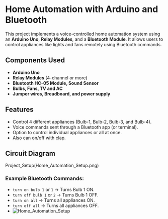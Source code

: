 # Home Automation with Arduino and Bluetooth

This project implements a voice-controlled home automation system using an **Arduino Uno**, **Relay Modules**, and a **Bluetooth Module**. It allows users to control appliances like lights and fans remotely using Bluetooth commands.

## Components Used
- **Arduino Uno** 
- **Relay Modules** (4-channel or more)
- **Bluetooth HC-05 Module, Sound Sensor**
- **Bulbs, Fans, TV and AC**
- **Jumper wires, Breadboard, and power supply**

## Features
- Control 4 different appliances (Bulb-1, Bulb-2, Bulb-3, and Bulb-4).
- Voice commands sent through a Bluetooth app (or terminal).
- Option to control individual appliances or all at once.
- Also can on/off with clap.

## Circuit Diagram
Project_Setup(Home_Automation_Setup.png)

### Example Bluetooth Commands:
- `turn on bulb 1` or `1` → Turns Bulb 1 ON.
- `turn off bulb 1` or `2` → Turns Bulb 1 OFF.
- `turn on all` → Turns all appliances ON.
- `turn off all` → Turns all appliances OFF.
- ![Home_Automation_Setup](https://github.com/user-attachments/assets/797530cc-ce62-4a9c-bffa-f62c82e9bde4)

